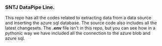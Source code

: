 ### SNTJ DataPipe Line.

This repo has all the codes related to extracting data from a data source and inserting the azure sql database. 
The source code also includes all the latest changesets. The **.env** file isn't in this repo, but you can see how in a pythonic way we have included all the connection to 
the azure blob and azure sql.

